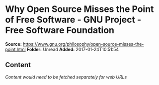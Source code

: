 # Why Open Source Misses the Point of Free Software - GNU Project - Free Software Foundation

**Source:** https://www.gnu.org/philosophy/open-source-misses-the-point.html
**Folder:** Unread
**Added:** 2017-01-24T10:51:54




## Content
*Content would need to be fetched separately for web URLs*
